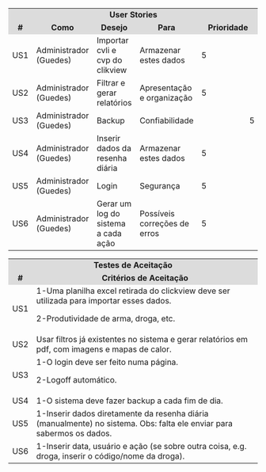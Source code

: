 <table>
<tr>
<td colspan="30" bgcolor="#DCDCDC" align="center"><b>User Stories</b></td>
</tr>
<tr>
 <td colspan="4"  bgcolor="#DCDCDC" align="center"><b>#</b.</td>
<td colspan="4"  bgcolor="#DCDCDC" align="center"><b>Como</b.</td>
<td colspan="4"  bgcolor="#DCDCDC" align="center"><b>Desejo</b></td>
<td colspan="4"  bgcolor="#DCDCDC" align="center"><b>Para</b></td>
 <td colspan="4"  bgcolor="#DCDCDC" align="center"><b>Prioridade</b></td>
</tr>
 
<tr>
<td colspan="4">US1</td>
<td colspan="4" >Administrador (Guedes)</td>
<td colspan="4">Importar cvli e cvp do clikview</td>
 <td colspan="4">Armazenar estes dados</td>
<td colspan="4">5</td>
</tr>

<tr>
<td colspan="4">US2</td>
<td colspan="4" >Administrador (Guedes)</td>
<td colspan="4">Filtrar e gerar relatórios</td>
 <td colspan="4">Apresentação e organização</td>
<td colspan="4">5</td>
</tr>

<tr>
<td colspan="4">US3</td>
<td colspan="4" >Administrador (Guedes)</td>
<td colspan="4">Backup</td>
 <td colspan="4">Confiabilidade<td>
<td colspan="4">5</td>
</tr>

<tr>
<td colspan="4">US4</td>
<td colspan="4" >Administrador (Guedes)</td>
<td colspan="4">Inserir dados da resenha diária</td>
 <td colspan="4">Armazenar estes dados</td>
<td colspan="4">5</td>
</tr>

<tr>
<td colspan="4">US5</td>
<td colspan="4" >Administrador (Guedes)</td>
<td colspan="4">Login</td>
 <td colspan="4">Segurança</td>
<td colspan="4">5</td>
</tr>

<tr>
<td colspan="4">US6</td>
<td colspan="4" >Administrador (Guedes)</td>
<td colspan="4">Gerar um log do sistema a cada ação</td>
 <td colspan="4">Possíveis correções de erros</td>
<td colspan="4">5</td>
</tr>
</table>
 
<table>
<tr>
<td colspan="30" bgcolor="#DCDCDC" align="center"><b>Testes de Aceitação</b></td>
</tr>
<tr>
<td colspan="8"  bgcolor="#DCDCDC" align="center"><b>#</b.</td>
<td colspan="8"  bgcolor="#DCDCDC" align="center"><b>Critérios de Aceitação</b></td>
</tr>
 
<tr>
<td colspan="8">US1</td>
<td colspan="8">1-Uma planilha excel retirada do clickview deve ser utilizada para importar esses dados.
 
2-Produtividade de arma, droga, etc.
</td>
</tr>
<tr>
 
<td colspan="8">US2</td>
<td colspan="8">Usar filtros já existentes no sistema e gerar relatórios em pdf, com imagens e mapas de calor.
</td>
</tr>
<tr>
<td colspan="8">US3</td>
<td colspan="8">1-O login deve ser feito numa página.
 
2-Logoff automático.
</td>
</tr>
<tr>
<td colspan="8">US4</td>
<td colspan="8">1-O sistema deve fazer backup a cada fim de dia.
</td>
</tr>
<tr>
<td colspan="8">US5</td>
<td colspan="8">1-Inserir dados diretamente da resenha diária (manualmente) no sistema.
Obs: falta ele enviar para sabermos os dados.
</td>
</tr>
<tr>
<td colspan="8">US6</td>
<td colspan="8">1-Inserir data, usuário e ação (se sobre outra coisa, e.g. droga, inserir o código/nome da droga).
</td>
</tr>
</table>
